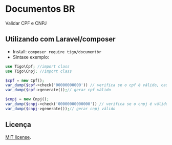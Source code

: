 # Documentos BR
Validar CPF e CNPJ 

## Utilizando com Laravel/composer
- Install:  ```composer require tigo/documentbr```
- Sintaxe exemplo:
```php
use Tigo\Cpf; //import class 
use Tigo\Cnpj; //import class 

$cpf = new Cpf(); 
var_dump($cpf->check('00000000000')) // verifica se o cpf é válido, caso seja válido retorne true
var_dump($cpf->generate());// gerar cpf válido

$cnpj = new Cnpj();
var_dump($cnpj->check('00000000000000')) // verifica se o cnpj é válido, caso seja válido retorne true
var_dump($cnpj->generate());// gerar cnpj válido

 ```
## Licença

[MIT license](https://opensource.org/licenses/MIT).
